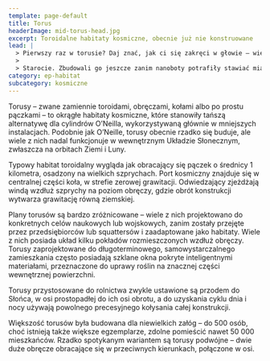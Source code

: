 ```yaml
---
template: page-default
title: Torus
headerImage: mid-torus-head.jpg
excerpt: Toroidalne habitaty kosmiczne, obecnie już nie konstruowane
lead: |
  > Pierwszy raz w torusie? Daj znać, jak ci się zakręci w głowie – większości się kręci. Niby wygląda jak pączek z oknami, ale jak staniesz przy wewnętrznej ścianie i spojrzysz wzdłuż obręczy… to jakbyś patrzył w krzywe niebo, które cię otacza.
  >
  > Starocie. Zbudowali go jeszcze zanim nanoboty potrafiły stawiać miasta. Grawitacja działa tylko na obręczy, port jest w osi, a jeśli jedziesz windą z 0 g na pełne 1 g, to czujesz każdy centymetr. Ale rośliny rosną, panele się świecą, a komercyjna strefa żyje jak przed Upadkiem.
category: ep-habitat
subcategory: kosmiczne
---
```

Torusy – zwane zamiennie toroidami, obręczami, kołami albo po prostu pączkami – to okrągłe habitaty kosmiczne, które stanowiły tańszą alternatywę dla cylindrów O’Neilla, wykorzystywaną głównie w mniejszych instalacjach. Podobnie jak O’Neille, torusy obecnie rzadko się buduje, ale wiele z nich nadal funkcjonuje w wewnętrznym Układzie Słonecznym, zwłaszcza na orbitach Ziemi i Luny.

Typowy habitat toroidalny wygląda jak obracający się pączek o średnicy 1 kilometra, osadzony na wielkich szprychach. Port kosmiczny znajduje się w centralnej części koła, w strefie zerowej grawitacji. Odwiedzający zjeżdżają windą wzdłuż szprychy na poziom obręczy, gdzie obrót konstrukcji wytwarza grawitację równą ziemskiej.

Plany torusów są bardzo zróżnicowane – wiele z nich projektowano do konkretnych celów naukowych lub wojskowych, zanim zostały przejęte przez przedsiębiorców lub squattersów i zaadaptowane jako habitaty. Wiele z nich posiada układ kilku pokładów rozmieszczonych wzdłuż obręczy. Torusy zaprojektowane do długoterminowego, samowystarczalnego zamieszkania często posiadają szklane okna pokryte inteligentnymi materiałami, przeznaczone do uprawy roślin na znacznej części wewnętrznej powierzchni.

Torusy przystosowane do rolnictwa zwykle ustawione są przodem do Słońca, w osi prostopadłej do ich osi obrotu, a do uzyskania cyklu dnia i nocy używają powolnego precesyjnego kołysania całej konstrukcji.

Większość torusów była budowana dla niewielkich załóg – do 500 osób, choć istnieją także większe egzemplarze, zdolne pomieścić nawet 50 000 mieszkańców. Rzadko spotykanym wariantem są torusy podwójne – dwie duże obręcze obracające się w przeciwnych kierunkach, połączone w osi.

